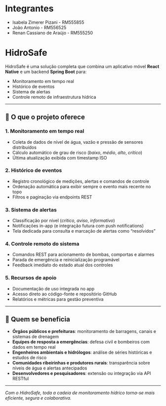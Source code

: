 # Integrantes
- Isabela Zimerer Pizani - RM555855
- João Antonio - RM556525
- Renan Cassiano de Araújo - RM555250
  
# HidroSafe

HidroSafe é uma solução completa que combina um aplicativo móvel **React Native** e um backend **Spring Boot** para:

- Monitoramento em tempo real  
- Histórico de eventos  
- Sistema de alertas  
- Controle remoto de infraestrutura hídrica  

---

## 🚀 O que o projeto oferece

### 1. Monitoramento em tempo real  
- Coleta de dados de nível de água, vazão e pressão de sensores distribuídos  
- Cálculo automático de grau de risco (_baixo_, _médio_, _alto_, _crítico_)  
- Última atualização exibida com timestamp ISO  

### 2. Histórico de eventos  
- Registro cronológico de medições, alertas e comandos de controle  
- Ordenação automática para exibir sempre o evento mais recente no topo  
- Filtros e paginação via endpoints REST  

### 3. Sistema de alertas  
- Classificação por nível (_crítico_, _aviso_, _informativo_)  
- Notificações in-app (e integração futura com push notifications)  
- Tela dedicada para consulta e marcação de alertas como “resolvidos”  

### 4. Controle remoto do sistema  
- Comandos REST para acionamento de bombas, comportas e alarmes  
- Parada de emergência e reinicialização programável  
- Feedback imediato do estado atual dos controles  

### 5. Recursos de apoio  
- Documentação de uso integrada no app  
- Acesso direto ao código-fonte e repositório GitHub  
- Relatórios e métricas para gestão preventiva  

---

## 🎯 Quem se beneficia

- **Órgãos públicos e prefeituras**: monitoramento de barragens, canais e sistemas de drenagem  
- **Equipes de resposta a emergências**: defesa civil e bombeiros com dados em tempo real  
- **Engenheiros ambientais e hidrólogos**: análise de séries históricas e estudos de risco  
- **Comunidades ribeirinhas e produtores rurais**: transparência sobre níveis de água e alertas antecipados  
- **Desenvolvedores e pesquisadores**: extensão ou integração via API RESTful  

---

_Com o HidroSafe, toda a cadeia de monitoramento hídrico torna-se mais eficiente, segura e colaborativa._  
